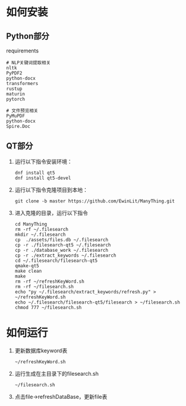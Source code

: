 # 如何安装

## Python部分

requirements

```
# NLP关键词提取相关
nltk
PyPDF2
python-docx
transformers
rustup
maturin
pytorch

# 文件预览相关
PyMuPDF
python-docx
Spire.Doc
```

## QT部分

1. 运行以下指令安装环境：
   
   ```
   dnf install qt5
   dnf install qt5-devel
   ```

2. 运行以下指令克隆项目到本地：
   
   ```
   git clone -b master https://github.com/EwinLit/ManyThing.git
   ```

3. 进入克隆的目录，运行以下指令
   
   ```
   cd ManyThing
   rm -rf ~/.filesearch
   mkdir ~/.filesearch
   cp  ./assets/files.db ~/.filesearch
   cp -r ./filesearch-qt5 ~/.filesearch
   cp -r ./database_work ~/.filesearch
   cp -r ./extract_keywords ~/.filesearch
   cd ~/.filesearch/filesearch-qt5
   qmake-qt5
   make clean
   make
   rm -rf ~/refreshKeyWord.sh
   rm -rf ~/filesearch.sh
   echo "py ~/.filesearch/extract_keywords/refresh.py" > ~/refreshKeyWord.sh
   echo ~/.filesearch/filesearch-qt5/filesearch > ~/filesearch.sh
   chmod 777 ~/filesearch.sh
   ```

# 如何运行

1. 更新数据库keyword表
   
   ```
   ~/refreshKeyWord.sh
   ```

2. 运行生成在主目录下的filesearch.sh
   
   ```
   ~/filesearch.sh
   ```

3. 点击file->refreshDataBase，更新file表
